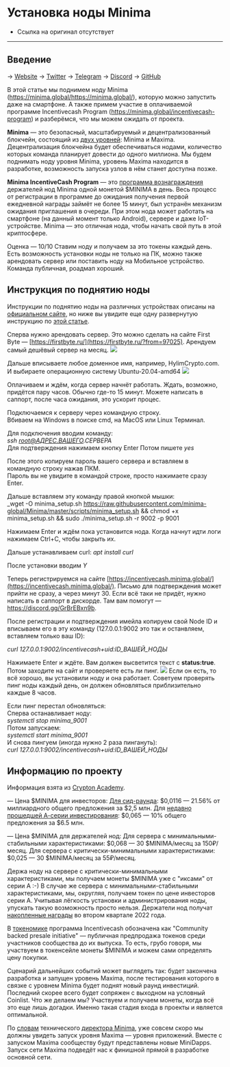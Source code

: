 # Установка ноды Minima
- Ссылка на оригинал отсутствует
---

## Введение
->  [Website](https://minima.global/) 
->  [Twitter](https://twitter.com/Minima_Global)
->  [Telegram](https://t.me/Minima_Global)
->  [Discord](https://discord.com/invite/minima)
->  [GitHub](https://github.com/minima-global)

В этой статье мы поднимем ноду Minima (https://minima.global/https://minima.global/), которую можно запустить даже на смартфоне. А также примем участие в оплачиваемой программе Incentivecash Program (https://minima.global/incentivecash-program) и разберёмся, что мы можем ожидать от проекта.

**Minima** —  это безопасный, масштабируемый и децентрализованный блокчейн, состоящий из [двух уровней](https://cdn.minima.global/media/2021/07/02/Protocol_Layers_.pdf): Minima и Maxima. Децентрализация блокчейна будет обеспечиваться нодами, количество которых команда планирует довести до одного миллиона. Мы будем поднимать ноду уровня Minima, уровень Maxima находится в разработке, возможность запуска узлов в нём станет доступна позже. 

**Minima IncentiveСash Program** — это [программа вознаграждения](https://minima.global/get-involved#run-node) держателей нод Minima одной монетой $MINIMA в день. 
Весь процесс от регистрации в программе до ожидания получения первой ежедневной награды займёт не более 15 минут, был устранён механизм ожидания приглашения в очереди. При этом нода может работать на смартфоне (на данный момент только Android), сервере и даже IoT-устройстве. Minima — это отличная нода, чтобы начать свой путь в этой криптосфере. 

Оценка — 10/10 Ставим ноду и получаем за это токены каждый день. Есть возможность установки ноды не только на ПК, можно также арендовать сервер или поставить ноду на Мобильное устройство. Команда публичная, роадмап хороший.

## Инструкция по поднятию ноды
Инструкции по поднятию ноды на различных устройствах описаны на [официальном сайте](https://minima.global/get-started), но ниже вы увидите еще одну развернутую инструкцию по [этой статье](https://telegra.ph/Minima--noda-dostupnaya-vsem-12-23).

Сперва нужно арендовать сервер. Это можно сделать на сайте First Byte — [https://firstbyte.ru/](https://firstbyte.ru/?from=97025). Арендуем самый дешёвый сервер на месяц.
![](https://telegra.ph/file/e2195d08519d02e6de4e2.png)

Дальше вписываете любое доменное имя, например, HylimCrypto.com.  
И выбираете операционную систему Ubuntu-20.04-amd64
![](https://telegra.ph/file/6bc069f052a162d2063f1.png)

Оплачиваем и ждём, когда сервер начнёт работать. Ждать, возможно, придётся пару часов. Обычно где-то 15 минут. Можете написать в саппорт, после часа ожидания, это ускорит процес.  

Подключаемся к серверу через командную строку.  
Вбиваем на Windows в поиске cmd, на MacOS или Linux Терминал.

Для подключения вводим команду:  
_ssh root@АДРЕС.ВАШЕГО.СЕРВЕРА_  
Для подтверждения нажимаем кнопку Enter
Потом пишете _yes_

После этого копируем пароль вашего сервера и вставляем в командную строку нажав ПКМ.  
Пароль вы не увидите в командой строке, просто нажимаете сразу Enter.

Дальше вставляем эту команду правой кнопкой мышки:  
_wget -O minima_setup.sh https://raw.githubusercontent.com/minima-global/Minima/master/scripts/minima_setup.sh && chmod +x minima_setup.sh && sudo ./minima_setup.sh -r 9002 -p 9001  

Нажимаем Enter и ждём пока установится нода. Когда начнут идти логи нажимаем Ctrl+C, чтобы закрыть их.

Дальше устанавливаем curl: _apt install curl_

После установки вводим _Y_

Теперь регистрируемся на сайте [https://incentivecash.minima.global/](https://incentivecash.minima.global/). Письмо для подтверждения может прийти не сразу, а через минут 30. Если всё таки не придёт, нужно написать в саппорт в дискорде. Там вам помогут —https://discord.gg/GrBrEBxn9b.

После регистрации и подтверждения имейла копируем свой Node ID и вписываем его в эту команду (127.0.0.1:9002 это так и останвляем, вставляем только ваш ID):

_curl 127.0.0.1:9002/incentivecash+uid:ID_ВАШЕЙ_НОДЫ_  
  
Нажимаете Enter и ждёте. Вам должен высветится текст с **status:true**.  
Потом заходите на сайт и проверяете есть ли пинг.
![](https://telegra.ph/file/7f3e097f01f0c5c26016b.png)
Если он есть, то всё хорошо, вы установили ноду и она работает. Советуем проверять пинг ноды каждый день, он должен обновляться приблизительно каждые 8 часов.

Если пинг перестал обновляться:  
Сперва останавливает ноду:  
_systemctl stop minima_9001_  
Потом запускаем:  
_systemctl start minima_9001_  
И снова пингуем (иногда нужно 2 раза пингануть):  
_curl 127.0.0.1:9002/incentivecash+uid:ID_ВАШЕЙ_НОДЫ_

## Информацию по проекту
Информация взята из [Crypton Academy](../Инструменты/Приватные%20каналы/Crypton%20Academy.md).

— Цена $MINIMA для инвесторов:
[Для сид-раунда](https://tech.eu/brief/minima-secures-2-5-million-for-a-truly-decentralised-blockchain-protocol/): $0,0116 — 21.56% от миллиардного общего предложения за $2,5 млн.
Для [недавно прошедшей А-серии инвестирования](https://www.investing.com/news/cryptocurrency-news/most-decentralized-network-minima-raises-65m-in-series-a-round-2655592): $0,065 —  10% общего предложения за $6.5 млн.

— Цена $MINIMA для держателей нод:
Для сервера с минимальными-стабильными характеристиками: $0,068 — 30 $MINIMA/месяц за 150₽/месяц.
Для сервера с критически-минимальными характеристиками: $0,025 — 30 $MINIMA/месяц за 55₽/месяц.

Держа ноду на сервере с критически-минимальными характеристиками, мы получаем монеты $MINIMA уже с "иксами" от серии А :-) 
В случае же сервера с минимальными-стабильными характеристиками, мы, округляя, получаем токен по цене инвесторов серии А. 
Учитывая лёгкость установки и администрирования ноды, упускать такую возможность просто нельзя. Держатели нод получат [накопленные награды](https://minima.global/incentivecash-program) во втором квартале 2022 года.

В [токеномике](https://cdn.minima.global/media/2021/11/16/Minima_Token_Economics_Aug2021-1.pdf) программа Incentivecash обозначена как "Community backed presale initiative" — публичная предпродажа токенов среди участников сообщества до их выпуска. То есть, грубо говоря, мы участвуем в токенсейле монеты $MINIMA и можем сами определять цену покупки. 

Сценарий дальнейших событий может выглядеть так: будет закончена разработка и запущен уровень Maxima, после тестирования которого в связке с уровнем Minima будет поднят новый раунд инвестиций. Последний скорее всего будет сопряжен с выходном на условный Coinlist. Что же делаем мы? Участвуем и получаем монеты, когда всё это еще лишь догадки. Именно такая стадия входа в проекты и является оптимальной. 

По [словам](https://docs.google.com/document/d/1YZGnL7Cts25fm3zN2lgcqM8bjirIQFCKYcjsL4MLxVA/edit) технического [директора Minima](https://t.me/c/1440423043/746), уже совсем скоро мы должны увидеть запуск уровня Maxima — уровня приложений. Вместе с запуском Maxima сообществу будут представлены новые MiniDapps. Запуск сети Maxima подведёт нас к финишной прямой в разработке основной сети.
